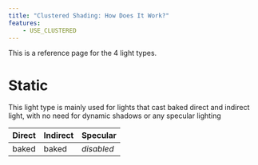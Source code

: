 ```yaml
---
title: "Clustered Shading: How Does It Work?"
features:
    - USE_CLUSTERED
---
```

This is a reference page for the 4 light types.

# Static

This light type is mainly used for lights that cast baked direct and indirect light, with no need for dynamic shadows or any specular lighting

| Direct | Indirect | Specular     |
| ------ | -------- | ------------ |
| baked  | baked    | *disabled* |
